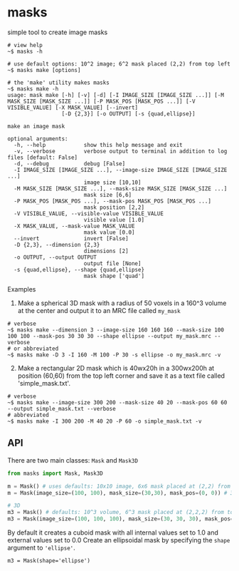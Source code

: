 # masks
simple tool to create image masks

```
# view help
~$ masks -h

# use default options: 10^2 image; 6^2 mask placed (2,2) from top left
~$ masks make [options]

# the 'make' utility makes masks
~$ masks make -h
usage: mask make [-h] [-v] [-d] [-I IMAGE_SIZE [IMAGE_SIZE ...]] [-M MASK_SIZE [MASK_SIZE ...]] [-P MASK_POS [MASK_POS ...]] [-V VISIBLE_VALUE] [-X MASK_VALUE] [--invert]
                 [-D {2,3}] [-o OUTPUT] [-s {quad,ellipse}]

make an image mask

optional arguments:
  -h, --help            show this help message and exit
  -v, --verbose         verbose output to terminal in addition to log files [default: False]
  -d, --debug           debug [False]
  -I IMAGE_SIZE [IMAGE_SIZE ...], --image-size IMAGE_SIZE [IMAGE_SIZE ...]
                        image size [10,10]
  -M MASK_SIZE [MASK_SIZE ...], --mask-size MASK_SIZE [MASK_SIZE ...]
                        mask size [6,6]
  -P MASK_POS [MASK_POS ...], --mask-pos MASK_POS [MASK_POS ...]
                        mask position [2,2]
  -V VISIBLE_VALUE, --visible-value VISIBLE_VALUE
                        visible value [1.0]
  -X MASK_VALUE, --mask-value MASK_VALUE
                        mask value [0.0]
  --invert              invert [False]
  -D {2,3}, --dimension {2,3}
                        dimensions [2]
  -o OUTPUT, --output OUTPUT
                        output file [None]
  -s {quad,ellipse}, --shape {quad,ellipse}
                        mask shape ['quad']

```

Examples
1. Make a spherical 3D mask with a radius of 50 voxels in a 160^3 volume at the center and output it to an MRC file called `my_mask`

```
# verbose
~$ masks make --dimension 3 --image-size 160 160 160 --mask-size 100 100 100 --mask-pos 30 30 30 --shape ellipse --output my_mask.mrc --verbose
# or abbreviated
~$ masks make -D 3 -I 160 -M 100 -P 30 -s ellipse -o my_mask.mrc -v
```

2. Make a rectangular 2D mask which is 40wx20h in a 300wx200h at position (60,60) from the top left corner and save it as a text file called 'simple_mask.txt'.

```
# verbose
~$ masks make --image-size 300 200 --mask-size 40 20 --mask-pos 60 60 --output simple_mask.txt --verbose
# abbreviated
~$ masks make -I 300 200 -M 40 20 -P 60 -o simple_mask.txt -v
```



## API
There are two main classes: `Mask` and `Mask3D`

```python
from masks import Mask, Mask3D

m = Mask() # uses defaults: 10x10 image, 6x6 mask placed at (2,2) from top left
m = Mask(image_size=(100, 100), mask_size=(30,30), mask_pos=(0, 0)) # 30^2 mask in an 100^2 image placed at the origin

# 3D
m3 = Mask() # defaults: 10^3 volume, 6^3 mask placed at (2,2,2) from top corner
m3 = Mask(image_size=(100, 100, 100), mask_size=(30, 30, 30), mask_pos=(20, 20, 10))
```

By default it creates a cuboid mask with all internal values set to 1.0 and external values set to 0.0
Create an ellipsoidal mask by specifying the `shape` argument to `'ellipse'`.

```
m3 = Mask(shape='ellipse')
```
